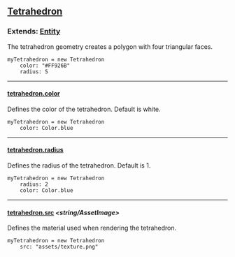 ## [Tetrahedron](#tetrahedron)

### Extends: [Entity](#entity)

The tetrahedron geometry creates a polygon with four triangular faces.

	myTetrahedron = new Tetrahedron
		color: "#FF926B"
		radius: 5

-------------------------------------------------------

#### [tetrahedron.color](#tetrahedron-color) *<color>*

Defines the color of the tetrahedron. Default is white.

	myTetrahedron = new Tetrahedron
		color: Color.blue

-------------------------------------------------------

#### [tetrahedron.radius](#tetrahedron-radius) *<float>*

Defines the radius of the tetrahedron. Default is 1.

	myTetrahedron = new Tetrahedron
		radius: 2
		color: Color.blue

-------------------------------------------------------

#### [tetrahedron.src](#tetrahedron-src) *<string/AssetImage>*

Defines the material used when rendering the tetrahedron.

	myTetrahedron = new Tetrahedron
		src: "assets/texture.png"
